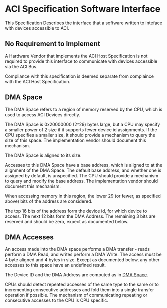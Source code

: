 # ACI Specification Software Interface

This Specification Describes the interface that a software written to inteface with devices accessible to ACI.

## No Requirement to Implement

A Hardware Vendor that implements the ACI Host Specification is not required to provide this interface to communicate with devices accessible via the ACI Bus.

Compliance with this specification is deemed separate from complaince with the ACI Host Specification.

## DMA Space 

The DMA Space refers to a region of memory reserved by the CPU, which is used to access ACI Devices directly.

The DMA Space is 0x20000000 (2^29) bytes large, but a CPU may specify a smaller power of 2 size if it supports fewer device id assignments.  If the CPU specifies a smaller size, it should provide a mechanism to query the size of this space. The implementation vendor should document this mechanism.

The DMA Space is aligned to its size.

Accesses to this DMA Space have a base address, which is aligned to at the alignment of the DMA Space. The default base address, and whether one is assigned by default, is unspecified. The CPU should provide a mechanism to query and modify the base address. The implementation vendor should document this mechanism.

When accessing memory in this region, the lower 29 (or fewer, as specified above) bits of the address are considered. 

The top 16 bits of the address form the device id, for which device to access. The next 12 bits form the DMA Address. The remaining 3 bits are reserved and should be zero, expect as documented below.

## DMA Accesses

An access made into the DMA space performs a DMA transfer - reads perform a DMA Read, and writes perform a DMA Write. The access must be 4 byte aligned and 4 bytes in size. Except as documented below, any other accesses to this space have an undefined result.

The Device ID and the DMA Address are computed as in [DMA Space](#dma-space). 

CPUs should detect repeated accesses of the same type to the same or to incrementing consecutive addresses and fold them into a single transfer operation if possible. The mechanism of communicating repeating or consecutive accesses to the CPU is CPU specific. 